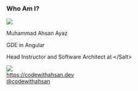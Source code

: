 ### Who Am I?

<div class="introduction">
  <div class="introduction__left">
    <img class="introduction__left__avatar fragment" src="https://avatars.githubusercontent.com/u/9844254?v=4"/>
    <div class="introduction__left__info fragment">
      <p>Muhammad Ahsan Ayaz</p>
      <p>GDE in Angular</p>
      <p>Head Instructor and Software Architect at &#60;/Salt&#62;</p>
    </div>
  </div>
  <div class="introduction__right fragment">
    <!-- <img class="introduction__right__gde" src="assets/images/gde-logo.png"/> -->
    <img class="introduction__right__ng-book"  src="assets/images/ng-book-cover.png"/>
  </div>
</div>

<div class="footer">
  <div class="footer__site">
    <a href="https://codewithahsan.dev">https://codewithahsan.dev</a>
  </div>
  <div>
    <a href="https://twitter.com/codewithahsan">@codewithahsan</a>
  </div>
</div>
